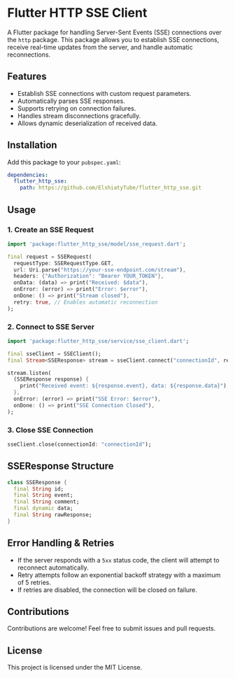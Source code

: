 # Flutter HTTP SSE Client

A Flutter package for handling Server-Sent Events (SSE) connections over the `http` package. This package allows you to establish SSE connections, receive real-time updates from the server, and handle automatic reconnections.

## Features
- Establish SSE connections with custom request parameters.
- Automatically parses SSE responses.
- Supports retrying on connection failures.
- Handles stream disconnections gracefully.
- Allows dynamic deserialization of received data.

## Installation

Add this package to your `pubspec.yaml`:

```yaml
dependencies:
  flutter_http_sse:
    path: https://github.com/ElshiatyTube/flutter_http_sse.git
```

## Usage

### 1. Create an SSE Request
```dart
import 'package:flutter_http_sse/model/sse_request.dart';

final request = SSERequest(
  requestType: SSERequestType.GET,
  url: Uri.parse("https://your-sse-endpoint.com/stream"),
  headers: {"Authorization": "Bearer YOUR_TOKEN"},
  onData: (data) => print("Received: $data"),
  onError: (error) => print("Error: $error"),
  onDone: () => print("Stream closed"),
  retry: true, // Enables automatic reconnection
);
```

### 2. Connect to SSE Server
```dart
import 'package:flutter_http_sse/service/sse_client.dart';

final sseClient = SSEClient();
final Stream<SSEResponse> stream = sseClient.connect("connectionId", request);

stream.listen(
  (SSEResponse response) {
    print("Received event: ${response.event}, data: ${response.data}");
  },
  onError: (error) => print("SSE Error: $error"),
  onDone: () => print("SSE Connection Closed"),
);
```

### 3. Close SSE Connection
```dart
sseClient.close(connectionId: "connectionId");
```

## SSEResponse Structure
```dart
class SSEResponse {
  final String id;
  final String event;
  final String comment;
  final dynamic data;
  final String rawResponse;
}
```

## Error Handling & Retries
- If the server responds with a `5xx` status code, the client will attempt to reconnect automatically.
- Retry attempts follow an exponential backoff strategy with a maximum of 5 retries.
- If retries are disabled, the connection will be closed on failure.

## Contributions
Contributions are welcome! Feel free to submit issues and pull requests.

## License
This project is licensed under the MIT License.
